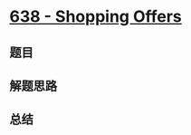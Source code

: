 # [638 - Shopping Offers](https://leetcode.com/problems/shopping-offers/)

## 题目


## 解题思路


## 总结



